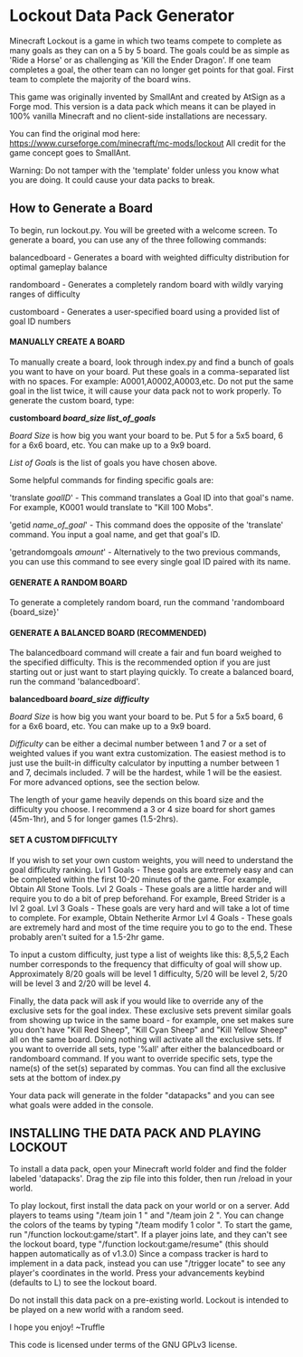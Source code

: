 # Lockout Data Pack Generator

Minecraft Lockout is a game in which two teams compete to complete as many goals as they can on a 5 by 5 board. The goals could be as simple as 'Ride a Horse' or as challenging as 'Kill the Ender Dragon'. If one team completes a goal, the other team can no longer get points for that goal. First team to complete the majority of the board wins.

This game was originally invented by SmallAnt and created by AtSign as a Forge mod. This version is a data pack which means it can be played in 100% vanilla Minecraft and no client-side installations are necessary. 

You can find the original mod here: https://www.curseforge.com/minecraft/mc-mods/lockout
All credit for the game concept goes to SmallAnt.


Warning: Do not tamper with the 'template' folder unless you know what you are doing. It could cause your data packs to break.

## How to Generate a Board
To begin, run lockout.py. You will be greeted with a welcome screen. To generate a board, you can use any of the three following commands:

balancedboard - Generates a board with weighted difficulty distribution for optimal gameplay balance

randomboard - Generates a completely random board with wildly varying ranges of difficulty

customboard - Generates a user-specified board using a provided list of goal ID numbers

#### MANUALLY CREATE A BOARD
To manually create a board, look through index.py and find a bunch of goals you want to have on your board. Put these goals in a comma-separated list with no spaces.
For example: A0001,A0002,A0003,etc. Do not put the same goal in the list twice, it will cause your data pack not to work properly. To generate the custom board, type: 

**customboard *board_size* *list_of_goals***

*Board Size* is how big you want your board to be. Put 5 for a 5x5 board, 6 for a 6x6 board, etc. You can make up to a 9x9 board.

*List of Goals* is the list of goals you have chosen above.


Some helpful commands for finding specific goals are:

'translate _goalID_' - This command translates a Goal ID into that goal's name. For example, K0001 would translate to "Kill 100 Mobs".

'getid _name_of_goal_' - This command does the opposite of the 'translate' command. You input a goal name, and get that goal's ID.

'getrandomgoals _amount_' - Alternatively to the two previous commands, you can use this command to see every single goal ID paired with its name.


#### GENERATE A RANDOM BOARD
To generate a completely random board, run the command 'randomboard {board_size}'


#### GENERATE A BALANCED BOARD (RECOMMENDED)
The balancedboard command will create a fair and fun board weighed to the specified difficulty. This is the recommended option if you are just starting out or just want to start playing quickly.
To create a balanced board, run the command 'balancedboard'. 

**balancedboard *board_size* *difficulty***

*Board Size* is how big you want your board to be. Put 5 for a 5x5 board, 6 for a 6x6 board, etc. You can make up to a 9x9 board.

*Difficulty* can be either a decimal number between 1 and 7 or a set of weighted values if you want extra customization. The easiest method is to just use the built-in difficulty calculator by inputting a number between 1 and 7, decimals included. 7 will be the hardest, while 1 will be the easiest. For more advanced options, see the section below.

The length of your game heavily depends on this board size and the difficulty you choose.
I recommend a 3 or 4 size board for short games (45m-1hr), and 5 for longer games (1.5-2hrs).  



#### SET A CUSTOM DIFFICULTY
If you wish to set your own custom weights, you will need to
understand the goal difficulty ranking.
Lvl 1 Goals - These goals are extremely easy and can be completed within the first 10-20 minutes of the game. For example, Obtain All Stone Tools.
Lvl 2 Goals - These goals are a little harder and will require you to do a bit of prep beforehand. For example, Breed Strider is a lvl 2 goal.
Lvl 3 Goals - These goals are very hard and will take a lot of time to complete. For example, Obtain Netherite Armor
Lvl 4 Goals - These goals are extremely hard and most of the time require you to go to the end. These probably aren't suited for a 1.5-2hr game.

To input a custom difficulty, just type a list of weights like this: 8,5,5,2 Each number corresponds to the frequency that difficulty of goal 
will show up. Approximately 8/20 goals will be level 1 difficulty, 5/20 will be level 2, 5/20 will be level 3 and 2/20 will be level 4.

Finally, the data pack will ask if you would like to override any of the exclusive sets for the goal index. These exclusive sets prevent similar 
goals from showing up twice in the same board - for example, one set makes sure you don't have "Kill Red Sheep", "Kill Cyan Sheep" and 
"Kill Yellow Sheep" all on the same board. Doing nothing will activate all the exclusive sets. If you want to override all 
sets, type '%all' after either the balancedboard or randomboard command. If you want to override specific sets, type the name(s) of the set(s) separated by commas. You can find all the exclusive sets at 
the bottom of index.py

Your data pack will generate in the folder "datapacks" and you can see what goals were added in the console.


## INSTALLING THE DATA PACK AND PLAYING LOCKOUT
To install a data pack, open your Minecraft world folder and find the folder labeled 'datapacks'. Drag the zip file into this folder, then run /reload in your world.

To play lockout, first install the data pack on your world or on a server. Add players to teams using "/team join 1 <player>" and "/team join 2 <player>".
You can change the colors of the teams by typing "/team modify 1 color <color>".
To start the game, run "/function lockout:game/start". If a player joins late, and they can't see the lockout board, type "/function lockout:game/resume" (this should happen automatically as of v1.3.0)
Since a compass tracker is hard to implement in a data pack, instead you can use "/trigger locate" to see any player's coordinates in the world.
Press your advancements keybind (defaults to L) to see the lockout board.


Do not install this data pack on a pre-existing world. Lockout is intended to be played on a new world with a random seed.


I hope you enjoy!
~Truffle


This code is licensed under terms of the GNU GPLv3 license.
